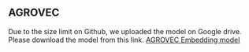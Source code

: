 ## AGROVEC
Due to the size limit on Github, we uploaded the model on Google drive. Please download the model from this link. [AGROVEC Embedding model](https://drive.google.com/file/d/1Xsw3C_Y0T52sawssbfyGsjA_0ig2EuLx/view?usp=sharing)</br>
